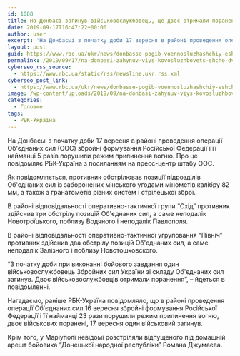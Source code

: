 ```yaml
---
id: 1088
title: На Донбасі загинув військовослужбовець, ще двоє отримали поранення
date: 2019-09-17T16:47:22+00:00
author: user
excerpt: 'На Донбасыі з початку доби 17 вересня в районі проведення операції Об&#039;єднаних сил (ООС) збройні формування Російської Федерації і її найманці...'
layout: post
guid: https://www.rbc.ua/ukr/news/donbasse-pogib-voennosluzhashchiy-eshche-1568737546.html
permalink: /2019/09/17/na-donbasi-zahynuv-viys-kovosluzhbovets-shche-dvoie-otrymaly-poranennia/
cyberseo_rss_source:
  - https://www.rbc.ua/static/rss/newsline.ukr.rss.xml
cyberseo_post_link:
  - https://www.rbc.ua/ukr/news/donbasse-pogib-voennosluzhashchiy-eshche-1568737546.html
image: /wp-content/uploads/2019/09/na-donbasi-zahynuv-viys-kovosluzhbovets-shche-dvoie-otrymaly-poranennia.jpg
categories:
  - Головне
tags:
  - РБК-Україна
---
```

На Донбасыі з початку доби 17 вересня в районі проведення операції Об'єднаних сил (ООС) збройні формування Російської Федерації і її найманці 5 разів порушили режим припинення вогню. Про це повідомляє РБК-Україна з посиланням на пресс-центр штабу ООС.

Як повідомляється, противник обстрілював позиції підрозділів Об'єднаних сил із заборонених мінського угодами мінометів калібру 82 мм, а також з гранатометів різних систем і стрілецької зброї.

В районі відповідальності оперативно-тактичної групи &#8220;Схід&#8221; противник здійснив три обстрілу позицій Об'єднаних сил, а саме неподалік Новотроїцького, поблизу Водяного і неподалік Павлополя.

<p data-placeholder="Переклад" dir="ltr" id="tw-target-text">
  В районі відповідальності оперативно-тактичної угруповання &#8220;Північ&#8221; противник здійснив два обстрілу позицій Об'єднаних сил, а саме неподалік Залізного і поблизу Новотошковского.
</p>

<p data-placeholder="Переклад" dir="ltr">
  &#8220;З початку доби при виконанні бойового завдання один військовослужбовець Збройних сил України зі складу Об'єднаних сил загинув. Двоє військовослужбовців отримали поранення&#8221;, &#8211; йдеться в повідомленні.
</p>

<p data-placeholder="Переклад" dir="ltr">
  Нагадаємо, раніше РБК-Україна повідомляло, що в районі проведення операції Об'єднаних сил 16 вересня збройні формування Російської Федерації і її найманці 23 рази порушили режим припинення вогню, двоє військових поранені, 17 вересня один військовий загинув.
</p>

<p data-placeholder="Переклад" dir="ltr">
  Крім того, у Маріуполі невідомі розстріляли відпущеного під домашній арешт бойовика &#8220;Донецької народної республіки&#8221; Романа Джумаєва.
</p>